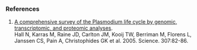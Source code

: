 ### References

1.  [A comprehensive survey of the Plasmodium life cycle by genomic,
    transcriptomic, and proteomic
    analyses](http://europepmc.org/abstract/MED/15637271).\
    Hall N, Karras M, Raine JD, Carlton JM, Kooij TW, Berriman M,
    Florens L, Janssen CS, Pain A, Christophides GK et al. 2005.
    Science. 307:82-86.
